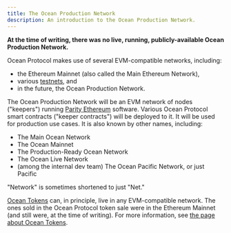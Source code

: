 ```yaml
---
title: The Ocean Production Network
description: An introduction to the Ocean Production Network.
---
```


**At the time of writing, there was no live, running, publicly-available Ocean Production Network.**

Ocean Protocol makes use of several EVM-compatible networks, including:

- the Ethereum Mainnet (also called the Main Ethereum Network),
- various [testnets](/concepts/testnets/), and
- in the future, the Ocean Production Network.

The Ocean Production Network will be an EVM network of nodes ("keepers") running [Parity Ethereum](https://www.parity.io/ethereum/) software. Various Ocean Protocol smart contracts ("keeper contracts") will be deployed to it. It will be used for production use cases. It is also known by other names, including:

- The Main Ocean Network
- The Ocean Mainnet
- The Production-Ready Ocean Network
- The Ocean Live Network
- (among the internal dev team) The Ocean Pacific Network, or just Pacific

"Network" is sometimes shortened to just "Net."

[Ocean Tokens](/concepts/ocean-tokens/) can, in principle, live in any EVM-compatible network. The ones sold in the Ocean Protocol token sale were in the Ethereum Mainnet (and still were, at the time of writing). For more information, see [the page about Ocean Tokens](/concepts/ocean-tokens/).
